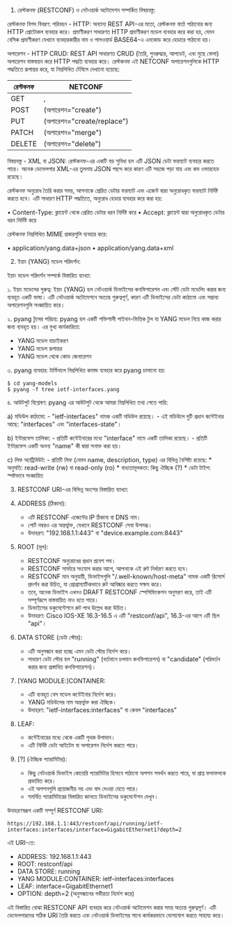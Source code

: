 1. রেস্টকনফ (RESTCONF) ও নেটওয়ার্ক অটোমেশন সম্পর্কিত বিষয়বস্তু:

রেস্টকনফ বিশদ বিবরণ:
পরিবহন - HTTP:
অন্যান্য REST API-এর মতো, রেস্টকনফ বার্তা পাঠানোর জন্য HTTP প্রোটোকল ব্যবহার করে। প্রমাণীকরণ সাধারণত HTTP প্রমাণীকরণ মডেল ব্যবহার করে করা হয়, যেমন বেসিক প্রমাণীকরণ যেখানে ব্যবহারকারীর নাম ও পাসওয়ার্ড BASE64-এ এনকোড করে হেডারে পাঠানো হয়।

অপারেশন - HTTP CRUD:
REST API সাধারণত CRUD (তৈরি, পুনরুদ্ধার, আপডেট, এবং মুছে ফেলা) অপারেশন বাস্তবায়ন করে HTTP পদ্ধতি ব্যবহার করে। রেস্টকনফ এই NETCONF অপারেশনগুলিকে HTTP পদ্ধতিতে রূপান্তর করে, যা নিম্নলিখিত টেবিলে দেখানো হয়েছে:

| রেস্টকনফ | NETCONF |
|----------|---------|
| GET | <get>, <get-config> |
| POST | <edit-config> (অপারেশন="create") |
| PUT | <edit-config> (অপারেশন="create/replace") |
| PATCH | <edit-config> (অপারেশন="merge") |
| DELETE | <edit-config> (অপারেশন="delete") |

বিষয়বস্তু - XML বা JSON:
রেস্টকনফ-এর একটি বড় সুবিধা হল এটি JSON ডেটা ফরম্যাট ব্যবহার করতে পারে। অনেক ডেভেলপার XML-এর তুলনায় JSON পছন্দ করে কারণ এটি সহজে পড়া যায় এবং কম ওভারহেড রয়েছে।

রেস্টকনফ অনুরোধ তৈরি করার সময়, আপনাকে প্রেরিত ডেটার ফরম্যাট এবং এজেন্ট দ্বারা অনুরোধকৃত ফরম্যাট নির্দিষ্ট করতে হবে। এটি সাধারণ HTTP পদ্ধতিতে, অনুরোধ হেডার ব্যবহার করে করা হয়:

• Content-Type: ক্লায়েন্ট থেকে প্রেরিত ডেটার ধরন নির্দিষ্ট করে
• Accept: ক্লায়েন্ট দ্বারা অনুরোধকৃত ডেটার ধরন নির্দিষ্ট করে

রেস্টকনফ নিম্নলিখিত MIME প্রকারগুলি ব্যবহার করে:

• application/yang.data+json
• application/yang.data+xml

2. ইয়াং (YANG) মডেল পরিদর্শন:

ইয়াং মডেল পরিদর্শন সম্পর্কে বিস্তারিত ব্যাখ্যা:

১. ইয়াং মডেলের গুরুত্ব:
   ইয়াং (YANG) হল নেটওয়ার্ক ডিভাইসের কনফিগারেশন এবং স্টেট ডেটা মডেলিং করার জন্য ব্যবহৃত একটি ভাষা। এটি নেটওয়ার্ক অটোমেশনে অত্যন্ত গুরুত্বপূর্ণ, কারণ এটি ডিভাইসের ডেটা কাঠামো এবং সম্ভাব্য অপারেশনগুলি সংজ্ঞায়িত করে।

২. pyang টুলের পরিচয়:
   pyang হল একটি শক্তিশালী পাইথন-ভিত্তিক টুল যা YANG মডেল নিয়ে কাজ করার জন্য ব্যবহৃত হয়। এর মুখ্য কার্যকারিতা:
   - YANG মডেল যাচাইকরণ
   - YANG মডেল রূপান্তর
   - YANG মডেল থেকে কোড জেনারেশন

৩. pyang ব্যবহার:
   টার্মিনালে নিম্নলিখিত কমান্ড ব্যবহার করে pyang চালানো হয়:
   ```
   $ cd yang-models
   $ pyang -f tree ietf-interfaces.yang
   ```

৪. আউটপুট বিশ্লেষণ:
   pyang এর আউটপুট থেকে আমরা নিম্নলিখিত তথ্য পেতে পারি:
   
   a) মডিউল কাঠামো:
      - "ietf-interfaces" নামক একটি মডিউল রয়েছে।
      - এই মডিউলে দুটি প্রধান কন্টেইনার আছে: "interfaces" এবং "interfaces-state"।
   
   b) ইন্টারফেস তালিকা:
      - প্রতিটি কন্টেইনারের মধ্যে "interface" নামে একটি তালিকা রয়েছে।
      - প্রতিটি ইন্টারফেস একটি অনন্য "name" কী দ্বারা সনাক্ত করা হয়।
   
   c) লিফ অ্যাট্রিবিউট:
      - প্রতিটি লিফ (যেমন name, description, type) এর বিভিন্ন বৈশিষ্ট্য রয়েছে:
        * অনুমতি: read-write (rw) বা read-only (ro)
        * বাধ্যতামূলকতা: কিছু ঐচ্ছিক (?)
        * ডেটা টাইপ: স্পষ্টভাবে সংজ্ঞায়িত

3. RESTCONF URI-এর বিভিন্ন অংশের বিস্তারিত ব্যাখ্যা:

1. ADDRESS (ঠিকানা):
   - এটি RESTCONF এজেন্টের IP ঠিকানা বা DNS নাম।
   - পোর্ট নম্বরও এর অন্তর্ভুক্ত, যেখানে RESTCONF সেবা উপলব্ধ।
   - উদাহরণ: "192.168.1.1:443" বা "device.example.com:8443"

2. ROOT (মূল):
   - RESTCONF অনুরোধের প্রধান প্রবেশ পথ।
   - RESTCONF সার্ভারে সংযোগ করার আগে, আপনাকে এই রুট নির্ধারণ করতে হবে।
   - RESTCONF মান অনুযায়ী, ডিভাইসগুলি "/.well-known/host-meta" নামক একটি রিসোর্স প্রদর্শন করা উচিত, যা প্রোগ্রাম্যাটিকভাবে রুট আবিষ্কার করতে সক্ষম করে।
   - তবে, অনেক ডিভাইস এখনও DRAFT RESTCONF স্পেসিফিকেশন অনুসরণ করে, তাই এটি সম্পূর্ণরূপে বাস্তবায়িত নাও হতে পারে।
   - ডিভাইসের ডকুমেন্টেশনে রুট পাথ উল্লেখ করা উচিত।
   - উদাহরণ: Cisco IOS-XE 16.3-16.5 এ এটি "restconf/api", 16.3-এর আগে এটি ছিল "api"।

3. DATA STORE (ডেটা স্টোর):
   - এটি অনুসন্ধান করা হচ্ছে এমন ডেটা স্টোর নির্দেশ করে।
   - সাধারণ ডেটা স্টোর হল "running" (বর্তমানে চলমান কনফিগারেশন) বা "candidate" (পরিবর্তন করার জন্য প্রস্তাবিত কনফিগারেশন)।

4. [YANG MODULE:]CONTAINER:
   - এটি ব্যবহৃত বেস মডেল কন্টেইনার নির্দেশ করে।
   - YANG মডিউলের নাম অন্তর্ভুক্ত করা ঐচ্ছিক।
   - উদাহরণ: "ietf-interfaces:interfaces" বা কেবল "interfaces"

5. LEAF:
   - কন্টেইনারের মধ্যে থেকে একটি পৃথক উপাদান।
   - এটি নির্দিষ্ট ডেটা আইটেম বা অপারেশন নির্দেশ করতে পারে।

6. [?\] (ঐচ্ছিক প্যারামিটার):
   - কিছু নেটওয়ার্ক ডিভাইস কোয়েরি প্যারামিটার হিসাবে পাঠানো অপশন সমর্থন করতে পারে, যা প্রাপ্ত ফলাফলকে প্রভাবিত করে।
   - এই অপশনগুলি প্রয়োজনীয় নয় এবং বাদ দেওয়া যেতে পারে।
   - সমর্থিত প্যারামিটারের বিস্তারিত জানতে ডিভাইসের ডকুমেন্টেশন দেখুন।

উদাহরণস্বরূপ একটি সম্পূর্ণ RESTCONF URI:
```
https://192.168.1.1:443/restconf/api/running/ietf-interfaces:interfaces/interface=GigabitEthernet1?depth=2
```

এই URI-তে:
- ADDRESS: 192.168.1.1:443
- ROOT: restconf/api
- DATA STORE: running
- YANG MODULE:CONTAINER: ietf-interfaces:interfaces
- LEAF: interface=GigabitEthernet1
- OPTION: depth=2 (অনুসন্ধানের গভীরতা নির্দেশ করে)

এই বিস্তারিত বোঝা RESTCONF API ব্যবহার করে নেটওয়ার্ক অটোমেশন করার সময় অত্যন্ত গুরুত্বপূর্ণ। এটি ডেভেলপারদের সঠিক URI তৈরি করতে এবং নেটওয়ার্ক ডিভাইসের সাথে কার্যকরভাবে যোগাযোগ করতে সাহায্য করে।